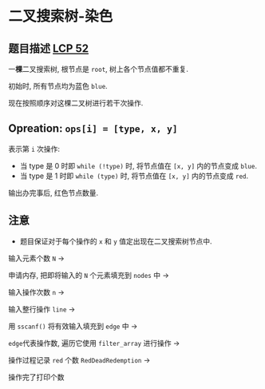 # 二叉搜索树-染色

## 题目描述 [LCP 52](https://leetcode.cn/problems/QO5KpG/description/)

一**棵**二叉搜索树, 根节点是 `root`, 树上各个节点值都不重复.

初始时, 所有节点均为蓝色 `blue`.

现在按照顺序对这棵二叉树进行若干次操作.

## Opreation: `ops[i] = [type, x, y]`

表示第 `i` 次操作:

- 当 type 是 0 时即 `while (!type)` 时, 将节点值在 `[x, y]` 内的节点变成 `blue`.
- 当 type 是 1 时即 `while (type)` 时, 将节点值在 `[x, y]` 内的节点变成 `red`.

输出办完事后, 红色节点数量.

## 注意

- 题目保证对于每个操作的 `x` 和 `y` 值定出现在二叉搜索树节点中.

输入元素个数 `N` ->

申请内存, 把即将输入的 `N` 个元素填充到 `nodes` 中 ->

输入操作次数 `n` ->

输入整行操作 `line` ->

用 `sscanf()` 将有效输入填充到 `edge` 中 ->

`edge`代表操作数, 遍历它使用 `filter_array` 进行操作 ->

操作过程记录 `red` 个数 `RedDeadRedemption` ->

操作完了打印个数
